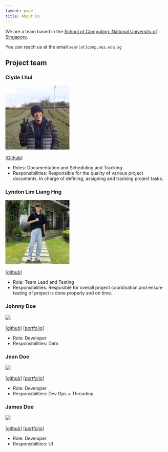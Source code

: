 ```yaml
---
layout: page
title: About Us
---
```


We are a team based in the [School of Computing, National University of Singapore](http://www.comp.nus.edu.sg).

You can reach us at the email `seer[at]comp.nus.edu.sg`

## Project team

### Clyde Lhui

<img src="images/ClydeLhui.png" width="200px">

[[Github](https://github.com/clydelhui)]

* Roles: Documentation and Scheduling and Tracking
* Responsibilities: Responsible for the quality of various project documents. 
In charge of defining, assigning and tracking project tasks.

### Lyndon Lim Liang Hng

<img src="images/lyndonlimlianghng.png" width="200px">

[[github](http://github.com/lyndonlim27)]

* Role: Team Lead and Testing
* Responsibilities: Resposible for overall project coordination and ensure testing of project is done properly and on time.

### Johnny Doe

<img src="images/johndoe.png" width="200px">

[[github](http://github.com/johndoe)] [[portfolio](team/johndoe.md)]

* Role: Developer
* Responsibilities: Data

### Jean Doe

<img src="images/johndoe.png" width="200px">

[[github](http://github.com/johndoe)]
[[portfolio](team/johndoe.md)]

* Role: Developer
* Responsibilities: Dev Ops + Threading

### James Doe

<img src="images/johndoe.png" width="200px">

[[github](http://github.com/johndoe)]
[[portfolio](team/johndoe.md)]

* Role: Developer
* Responsibilities: UI
